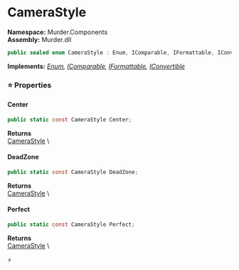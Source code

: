 # CameraStyle

**Namespace:** Murder.Components \
**Assembly:** Murder.dll

```csharp
public sealed enum CameraStyle : Enum, IComparable, IFormattable, IConvertible
```

**Implements:** _[Enum](https://learn.microsoft.com/en-us/dotnet/api/System.Enum?view=net-7.0), [IComparable](https://learn.microsoft.com/en-us/dotnet/api/System.IComparable?view=net-7.0), [IFormattable](https://learn.microsoft.com/en-us/dotnet/api/System.IFormattable?view=net-7.0), [IConvertible](https://learn.microsoft.com/en-us/dotnet/api/System.IConvertible?view=net-7.0)_

### ⭐ Properties
#### Center
```csharp
public static const CameraStyle Center;
```

**Returns** \
[CameraStyle](../..//Murder/Components/CameraStyle.html) \
#### DeadZone
```csharp
public static const CameraStyle DeadZone;
```

**Returns** \
[CameraStyle](../..//Murder/Components/CameraStyle.html) \
#### Perfect
```csharp
public static const CameraStyle Perfect;
```

**Returns** \
[CameraStyle](../..//Murder/Components/CameraStyle.html) \


⚡